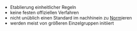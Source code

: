 - Etablierung einheitlicher Regeln
- keine festen offiziellen Verfahren
- nicht unüblich einen Standard im nachhinein zu [Norm](Norm.md)ieren
- werden meist von größeren Einzelgruppen initiiert